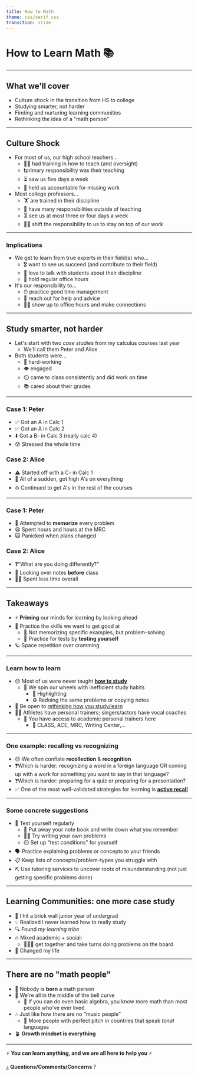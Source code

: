 ```yaml
---
title: How to Math
theme: css/serif.css
transition: slide
---
```

# How to Learn Math 📚

---

## What we'll cover

+ Culture shock in the transition from HS to college
+ Studying smarter, not harder
+ Finding and nurturing learning communities
+ Rethinking the idea of a "math person"

---

## Culture Shock

+  For most of us, our high school teachers...
	+ 👩‍🏫 had training in how to teach (and oversight)
	+ ❗️primary responsibility was their teaching
	+ ⏳ saw us five days a week
	+ 📝 held us accountable for missing work
+ Most college professors...
	+ 🏋️ are trained in their discipline
	+ 💼 have many responsibilities outside of teaching
	+ ⏳ see us at most three or four days a week
	+ 🙇‍♀️ shift the responsibility to us to stay on top of our work

---

### Implications

+ We get to learn from true experts in their field(s) who...
	+ 🎖️ want to see us succeed (and contribute to their field)
	+ 🫶 love to talk with students about their discipline
	+ 🏢 hold regular office hours
+ It's our responsibility to...
	+ ⏰ practice good time management
	+ 📱 reach out for help and advice
	+ 👋🏼 show up to office hours and make connections

---

## Study smarter, not harder

- Let's start with two *case studies* from my calculus courses last year
	- We'll call them Peter and Alice
- Both students were...
	- 💪 hard-working
	- 👁️ engaged
	- ⏲️ came to class consistently and did work on time
	- 📚 cared about their grades

---

### Case 1: Peter

+ ✅ Got an A in Calc 1
+ ✅ Got an A in Calc 2
+ ⬇️ Got a B- in Calc 3 (really calc 4)
+ 😰 Stressed the whole time

### Case 2: Alice
+ ⚠️ Started off with a C- in Calc 1
+ 🚀 All of a sudden, got high A's on everything
+ ⛵️ Continued to get A's in the rest of the courses

---

### Case 1: Peter

+ 🧠 Attempted to **memorize** every problem
+ 😩 Spent hours and hours at the MRC
+ 🙀 Panicked when plans changed

### Case 2: Alice

+ ❓"What are you doing differently?"
+ 📑 Looking over notes **before** class
+ 👍🏼 Spent less time overall

---

## Takeaways

+ ⚡️ **Priming** our minds for learning by looking ahead
+ 👟 Practice the skills we want to get good at
	+ 🚫 Not memorizing specific examples, but problem-solving
	+ 🧪 Practice for tests by **testing yourself** 
+ 🪐 Space repetition over cramming 

---

### Learn how to learn

+ ☹️ Most of us were never taught **[how to study](https://www.youtube.com/watch?v=IlU-zDU6aQ0&t=322s)** 
	+ 🛞 We spin our wheels with inefficient study habits
		+ 👿 Highlighting
		+ ♻️ Redoing the same problems or copying notes
+ 📖 Be open to [rethinking how you study/learn](https://www.youtube.com/watch?v=ddq8JIMhz7c&t=1s&pp=ygURaHViZXJtYW4gbGVhcm5pbmc%3D) 
+ 🏋️‍♀️ Athletes have personal trainers; singers/actors have vocal coaches
	+ 🌟 You have access to academic personal trainers here 
		+ 💖 CLASS, ACE, MRC, Writing Center,...

---

### One example: recalling vs recognizing

+ 😐 We often conflate **recollection** & **recognition**
+ ❓Which is harder: recognizing a word in a foreign language OR coming up with a work for something you want to say in that language?
+ ❓Which is harder: preparing for a quiz or preparing for a presentation?
+ ✅ One of the most well-validated strategies for learning is **[active recall](https://www.youtube.com/watch?v=FatnXnlwAc4&t=145s&pp=ygUNYWN0aXZlIHJlY2FsbA%3D%3D)** 

---

### Some concrete suggestions

+ 🧐 Test yourself regularly
	+ 📒 Put away your note book and write down what you remember
	+ ✍🏼 Try writing your own problems
	+ ⏲️ Set up "test conditions" for yourself
+ 🗣️ Practice explaining problems or concepts to your friends
+ 📋 Keep lists of concepts/problem-types you struggle with
+ ⛏️ Use tutoring services to uncover roots of misunderstanding (not just getting specific problems done)

---

## Learning Communities: one more case study

+ 🧱 I hit a brick wall junior year of undergrad
+ 💡 Realized I never learned how to really study
+ 🔍 Found *my learning tribe*
+ 🔥 Mixed academic + social: 
	+ 👨🏻‍🏫 get together and take turns doing problems on the board
+ 🎉 Changed my life

---

## There are no "math people"

+ 🐣 Nobody is **born** a math person
+ 🔔 We're all in the middle of the bell curve
	+ 🧮 If you can do even basic algebra, you know more math than most people who've ever lived
+ 🎶 Just like how there are no "music people"
	+ 🎹 More people with perfect pitch in countries that speak *tonal* languages
+ 🪴 **Growth mindset is everything**

---

 ⚡️ **You can learn anything, and we are all here to help you** ⚡️

¿ **Questions/Comments/Concerns** ?

